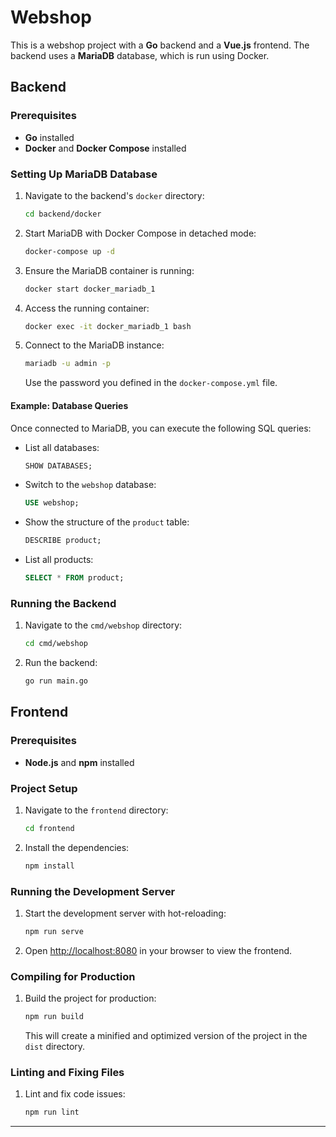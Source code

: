 # Webshop

This is a webshop project with a **Go** backend and a **Vue.js** frontend. The backend uses a **MariaDB** database, which is run using Docker.

## Backend

### Prerequisites
- **Go** installed
- **Docker** and **Docker Compose** installed

### Setting Up MariaDB Database

1. Navigate to the backend's `docker` directory:
    ```bash
    cd backend/docker
    ```

2. Start MariaDB with Docker Compose in detached mode:
    ```bash
    docker-compose up -d
    ```

3. Ensure the MariaDB container is running:
    ```bash
    docker start docker_mariadb_1
    ```

4. Access the running container:
    ```bash
    docker exec -it docker_mariadb_1 bash
    ```

5. Connect to the MariaDB instance:
    ```bash
    mariadb -u admin -p
    ```

    Use the password you defined in the `docker-compose.yml` file.

#### Example: Database Queries

Once connected to MariaDB, you can execute the following SQL queries:

- List all databases:
    ```sql
    SHOW DATABASES;
    ```

- Switch to the `webshop` database:
    ```sql
    USE webshop;
    ```

- Show the structure of the `product` table:
    ```sql
    DESCRIBE product;
    ```

- List all products:
    ```sql
    SELECT * FROM product;
    ```

### Running the Backend

1. Navigate to the `cmd/webshop` directory:
    ```bash
    cd cmd/webshop
    ```

2. Run the backend:
    ```bash
    go run main.go
    ```

## Frontend

### Prerequisites
- **Node.js** and **npm** installed

### Project Setup

1. Navigate to the `frontend` directory:
    ```bash
    cd frontend
    ```

2. Install the dependencies:
    ```bash
    npm install
    ```

### Running the Development Server

1. Start the development server with hot-reloading:
    ```bash
    npm run serve
    ```

2. Open [http://localhost:8080](http://localhost:8080) in your browser to view the frontend.

### Compiling for Production

1. Build the project for production:
    ```bash
    npm run build
    ```

    This will create a minified and optimized version of the project in the `dist` directory.

### Linting and Fixing Files

1. Lint and fix code issues:
    ```bash
    npm run lint
    ```

---
